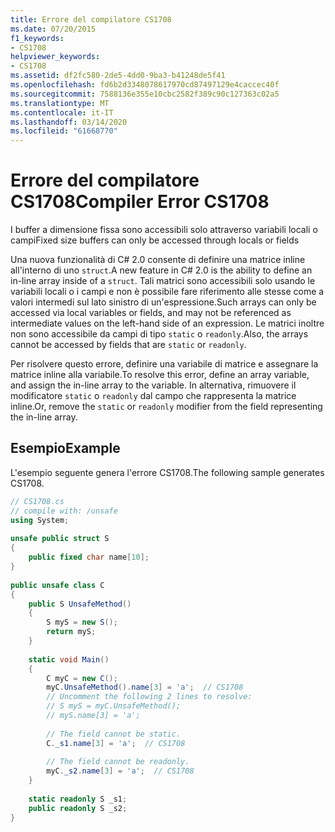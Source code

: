 ```yaml
---
title: Errore del compilatore CS1708
ms.date: 07/20/2015
f1_keywords:
- CS1708
helpviewer_keywords:
- CS1708
ms.assetid: df2fc580-2de5-4dd0-9ba3-b41248de5f41
ms.openlocfilehash: fd6b2d3348078617970cd87497129e4caccec40f
ms.sourcegitcommit: 7588136e355e10cbc2582f389c90c127363c02a5
ms.translationtype: MT
ms.contentlocale: it-IT
ms.lasthandoff: 03/14/2020
ms.locfileid: "61668770"
---
```

# <a name="compiler-error-cs1708"></a><span data-ttu-id="6b78b-102">Errore del compilatore CS1708</span><span class="sxs-lookup"><span data-stu-id="6b78b-102">Compiler Error CS1708</span></span>
<span data-ttu-id="6b78b-103">I buffer a dimensione fissa sono accessibili solo attraverso variabili locali o campi</span><span class="sxs-lookup"><span data-stu-id="6b78b-103">Fixed size buffers can only be accessed through locals or fields</span></span>  
  
 <span data-ttu-id="6b78b-104">Una nuova funzionalità di C# 2.0 consente di definire una matrice inline all'interno di uno `struct`.</span><span class="sxs-lookup"><span data-stu-id="6b78b-104">A new feature in C# 2.0 is the ability to define an in-line array inside of a `struct`.</span></span> <span data-ttu-id="6b78b-105">Tali matrici sono accessibili solo usando le variabili locali o i campi e non è possibile fare riferimento alle stesse come a valori intermedi sul lato sinistro di un'espressione.</span><span class="sxs-lookup"><span data-stu-id="6b78b-105">Such arrays can only be accessed via local variables or fields, and may not be referenced as intermediate values on the left-hand side of an expression.</span></span> <span data-ttu-id="6b78b-106">Le matrici inoltre non sono accessibile da campi di tipo `static` o `readonly`.</span><span class="sxs-lookup"><span data-stu-id="6b78b-106">Also, the arrays cannot be accessed by fields that are `static` or `readonly`.</span></span>  
  
 <span data-ttu-id="6b78b-107">Per risolvere questo errore, definire una variabile di matrice e assegnare la matrice inline alla variabile.</span><span class="sxs-lookup"><span data-stu-id="6b78b-107">To resolve this error, define an array variable, and assign the in-line array to the variable.</span></span> <span data-ttu-id="6b78b-108">In alternativa, rimuovere il modificatore `static` o `readonly` dal campo che rappresenta la matrice inline.</span><span class="sxs-lookup"><span data-stu-id="6b78b-108">Or, remove the `static` or `readonly` modifier from the field representing the in-line array.</span></span>  
  
## <a name="example"></a><span data-ttu-id="6b78b-109">Esempio</span><span class="sxs-lookup"><span data-stu-id="6b78b-109">Example</span></span>  
 <span data-ttu-id="6b78b-110">L'esempio seguente genera l'errore CS1708.</span><span class="sxs-lookup"><span data-stu-id="6b78b-110">The following sample generates CS1708.</span></span>  
  
```csharp  
// CS1708.cs  
// compile with: /unsafe  
using System;  
  
unsafe public struct S  
{  
    public fixed char name[10];  
}  
  
public unsafe class C  
{  
    public S UnsafeMethod()  
    {  
        S myS = new S();  
        return myS;  
    }  
  
    static void Main()  
    {  
        C myC = new C();  
        myC.UnsafeMethod().name[3] = 'a';  // CS1708  
        // Uncomment the following 2 lines to resolve:  
        // S myS = myC.UnsafeMethod();  
        // myS.name[3] = 'a';  
  
        // The field cannot be static.  
        C._s1.name[3] = 'a';  // CS1708  
  
        // The field cannot be readonly.  
        myC._s2.name[3] = 'a';  // CS1708  
    }  
  
    static readonly S _s1;  
    public readonly S _s2;  
}  
```
